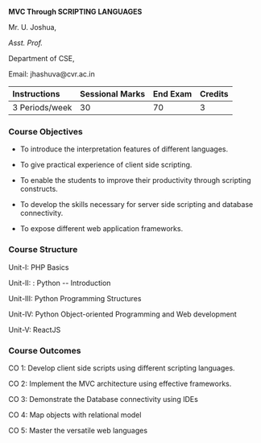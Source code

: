 __MVC Through SCRIPTING LANGUAGES__

Mr\. U\. Joshua,

_Asst\. Prof\._

Department of CSE,

Email: jhashuva@cvr\.ac\.in

| Instructions  | Sessional Marks   | End Exam   | Credits    | 
|:--------------|:------------------|:-----------|:-----------|
| 3 Periods/week|      30           |    70      |     3      |


### Course Objectives

* To introduce the interpretation features of different languages\.

* To give practical experience of client side scripting\.

* To enable the students to improve their productivity through scripting constructs\.

* To develop the skills necessary for server side scripting  and database connectivity\.

* To expose different web application frameworks\.



### Course Structure

Unit\-I: PHP Basics

Unit\-II: : Python \-- Introduction

Unit\-III: Python Programming Structures

Unit\-IV: Python Object\-oriented Programming and Web development

Unit\-V: ReactJS

### Course Outcomes

CO 1: Develop client side scripts using different scripting languages\.

CO 2: Implement the MVC architecture using effective frameworks\.

CO 3: Demonstrate the Database connectivity using IDEs

CO 4: Map objects with relational model

CO 5: Master the versatile web languages

